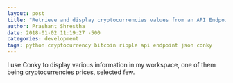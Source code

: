 ```yaml
---
layout: post
title: "Retrieve and display cryptocurrencies values from an API Endpoint in Conky."
author: Prashant Shrestha 
date: 2018-01-02 11:19:27 -500 
categories: development
tags: python cryptocurrency bitcoin ripple api endpoint json conky
---
```


I use Conky to display various information in my workspace, one of them being cryptocurrencies prices, selected few. 
